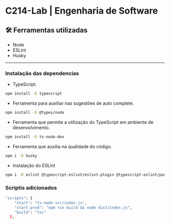 # C214-Lab | Engenharia de Software

## 🛠️ Ferramentas utilizadas

- Node
- ESLint
- Husky

---

### Instalação das dependencias

- TypeScript.
~~~bash
npm install -D typescript
~~~

- Ferramenta para auxiliar nas sugestões de auto complete.
~~~bash
npm install -D @types/node
~~~

- Ferramenta que permite a utilização do TypeScript em ambiente de desenvolvimento.
~~~bash
npm install -D ts-node-dev
~~~

- Ferramenta que auxilia na qualidade do código.
~~~bash
npm i -D husky
~~~

- Instalação do ESLint
~~~bash
npm i -D eslint @typescript-eslint/eslint-plugin @typescript-eslint/parser eslint-config-standard
~~~

### Scriptis adicionados
~~~bash
"scripts": {
    "start": "ts-node src/index.js",
    "start:prod": "npm run build && node dist/index.js",
    "build": "tsc"
  },
~~~
